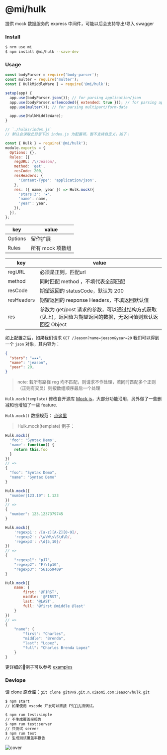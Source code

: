 # @mi/hulk

提供 mock 数据服务的 express 中间件，可能以后会支持导出/导入 swagger

### Install

```bash
$ nrm use mi
$ npm install @mi/hulk --save-dev
```

### Usage

```javascript
const bodyParser = require('body-parser');
const multer = require('multer');
const { HulkMiddleWare } = require('@mi/hulk');

setup(app) {
  app.use(bodyParser.json()); // for parsing application/json
  app.use(bodyParser.urlencoded({ extended: true })); // for parsing application/x-www-form-urlencoded
  app.use(multer()); // for parsing multipart/form-data

  app.use(HulkMiddleWare);
}
```

```javascript
// `./hulks/index.js`
// 默认会读取此目录下的 index.js 为配置项，暂不支持自定义，如下：

const { Hulk } = require('@mi/hulk');
module.exports = {
  Options: {},
  Rules: [{
    regURL: /\/Jeason/,
    method: 'get',
    resCode: 200,
    resHeaders: {
      'Content-Type': 'application/json',
    },
    res: ({ name, year }) => Hulk.mock({
      'stars|3': '★',
      'name': name,
      'year': year,
    }),
  }],
};
```

| key | value |
| --- | --- |
| Options | 留作扩展 |
| Rules | <Array> 所有 mock 项数组 |

| key | value |
| --- | --- |
| regURL | 必须是正则，匹配url |
| method | 同时匹配 method ，不填代表全部匹配 |
| resCode | 期望返回的 statusCode，默认为 200 |
| resHeaders | 期望返回的 response Headers，不填返回默认值 |
| res | <Function> 参数为 get/post 请求的参数，可以通过结构方式获取(见上)，返回值为期望返回的数据，无返回值则默认返回空 Object |

如上配置之后，如果我们请求 `GET /Jeason?name=jeason&year=20` 我们可以得到一个 `json` 对象，其内容为：
```json
{
  "stars": "★★★",
  "name": "jeason",
  "year": 20,
}
```

> note: 若所有路径 reg 均不匹配，则请求不作处理，若同时匹配多个正则（正则有交叉）则按数组顺序最后一个处理

`Hulk.mock(template)` 修改自开源库 [Mock.js](https://github.com/nuysoft/Mock/tree/refactoring)，大部分功能沿用，另外做了一些删减和也增加了一些 feature.

`Hulk.mock()` 数据规范： [点这里](http://v9.git.n.xiaomi.com/Jeason/hulk/wikis/Syntax-Specification)

> Hulk.mock(template) 例子：

```javascript
Hulk.mock({
  'foo': 'Syntax Demo',
  'name': function() {
    return this.foo
  }
})
// =>
{
  "foo": "Syntax Demo",
  "name": "Syntax Demo"
}
```

```javascript
Hulk.mock({
  "number|123.10": 1.123
})
// =>
{
  "number": 123.1237379745
}
```

```javascript
Hulk.mock({
    'regexp1': /[a-z][A-Z][0-9]/,
    'regexp2': /\w\W\s\S\d\D/,
    'regexp3': /\d{5,10}/
})
// =>
{
    "regexp1": "pJ7",
    "regexp2": "F)\fp1G",
    "regexp3": "561659409"
}
```

```javascript
Hulk.mock({
    name: {
        first: '@FIRST',
        middle: '@FIRST',
        last: '@LAST',
        full: '@first @middle @last'
    }
})
// =>
{
    "name": {
        "first": "Charles",
        "middle": "Brenda",
        "last": "Lopez",
        "full": "Charles Brenda Lopez"
    }
}
```

更详细的例子可以参考 [examples](http://mockjs.com/examples.html)

### Devlope

请 clone 原仓库：`git clone git@v9.git.n.xiaomi.com:Jeason/hulk.git`

```bash
$ npm start
// 如果使用 vscode 开发可以直接 F5，支持调试。
```

```bash
$ npm run test:simple
// 不生成覆盖率报告
$ npm run test:server
// 只测试 server
$ npm run test
// 生成测试覆盖率报告
```

![cover](../coverage/cover.jpg)
